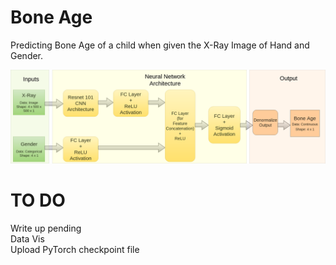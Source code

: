 # Bone Age
Predicting Bone Age of a child when given the X-Ray Image of Hand and Gender. <br>



![alt text](images/flowchart.png)

# TO DO
Write up pending <br>
Data Vis <br>
Upload PyTorch checkpoint file
